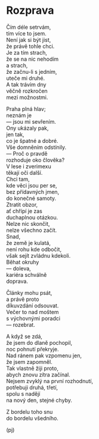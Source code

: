 Rozprava  
========  
  
Čím déle setrvám,  
tím více to jsem.  
Není jak si být jist,   
že právě tohle chci.  
Je za tím strach,  
že se na nic nehodím  
a strach,  
že začnu-li s jedním,  
uteče mi druhé.  
A tak trávím dny  
věčně rozkročen  
mezi možnostmi.  
  
Praha plná hlav;  
neznám je  
— jsou mi sevřením.  
Ony ukázaly pak,  
jen tak,  
co je špatné a dobré.  
Vše domněním odstínily.  
 — Proč o pravdě  
rozhoduje oko člověka?  
V lese i zverimexu  
těkají oči další.  
Chci tam,  
kde věci jsou per se,  
bez přídavných jmen,  
do konečné samoty.  
Ztratit obzor,  
ať chřípí je zas  
duchaplnou otázkou.  
Nelze nic skončit,  
nelze všechno začít.  
Snad,  
že země je kulatá,  
není rohu kde odbočit,  
však sejít zvládnu kdekoli.  
Běhat okruhy  
— doleva,  
kariéra schválně  
doprava.

Články mohu psát,  
a právě proto  
díkuvzdání odsouvat.  
Večer to nad moštem  
s výchovnými poradci  
— rozebrat.  

A když se zdá,  
že jsem do dlaně pochopil,  
noc pohnutí překryje.  
Nad ránem pak vzpomenu jen,  
že jsem zapomněl.  
Tak vlastně žiji proto,  
abych znovu zítra začínal.  
Nejsem zvyklý na první rozhodnutí,  
potřebuji druhá, třetí,  
spolu s nadějí  
na nový den, stejné chyby.  
  
Z bordelu toho snu  
do bordelu všedního.  
  
(pj)  
  
